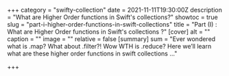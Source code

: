 +++
category = "swifty-collection"
date = 2021-11-11T19:30:00Z
description = "What are Higher Order functions in Swift's collections?"
showtoc = true
slug = "part-i-higher-order-functions-in-swift-collections"
title = "Part (I) : What are Higher Order functions in Swift's collections ?"
[cover]
alt = ""
caption = ""
image = ""
relative = false
[summary]
sum = "Ever wondered what is .map? What about .filter?! Wow WTH is .reduce? Here we’ll learn what are these higher order functions in swift collections …"

+++
